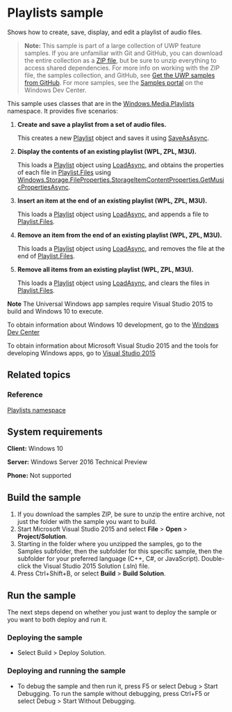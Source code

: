 <!--
  category: AudioVideoAndCamera
  samplefwlink: http://go.microsoft.com/fwlink/p/?LinkId=624039
-->

# Playlists sample

Shows how to create, save, display, and edit a playlist of audio files.

> **Note:** This sample is part of a large collection of UWP feature samples. 
> If you are unfamiliar with Git and GitHub, you can download the entire collection as a 
> [ZIP file](https://github.com/Microsoft/Windows-universal-samples/archive/master.zip), but be 
> sure to unzip everything to access shared dependencies. For more info on working with the ZIP file, 
> the samples collection, and GitHub, see [Get the UWP samples from GitHub](https://aka.ms/ovu2uq). 
> For more samples, see the [Samples portal](https://aka.ms/winsamples) on the Windows Dev Center. 

This sample uses classes that are in the [Windows.Media.Playlists](http://msdn.microsoft.com/library/windows/apps/br206938) namespace. It provides five scenarios:

1.  **Create and save a playlist from a set of audio files.**

    This creates a new [Playlist](http://msdn.microsoft.com/library/windows/apps/br206904) object and saves it using [SaveAsAsync](http://msdn.microsoft.com/library/windows/apps/hh768260).

2.  **Display the contents of an existing playlist (WPL, ZPL, M3U).**

    This loads a [Playlist](http://msdn.microsoft.com/library/windows/apps/br206904) object using [LoadAsync](http://msdn.microsoft.com/library/windows/apps/br206934), and obtains the properties of each file in [Playlist.Files](http://msdn.microsoft.com/library/windows/apps/br206933) using [Windows.Storage.FileProperties.StorageItemContentProperties.GetMusicPropertiesAsync](http://msdn.microsoft.com/library/windows/apps/hh770649).

3.  **Insert an item at the end of an existing playlist (WPL, ZPL, M3U).**

    This loads a [Playlist](http://msdn.microsoft.com/library/windows/apps/br206904) object using [LoadAsync](http://msdn.microsoft.com/library/windows/apps/br206934), and appends a file to [Playlist.Files](http://msdn.microsoft.com/library/windows/apps/br206933).

4.  **Remove an item from the end of an existing playlist (WPL, ZPL, M3U).**

    This loads a [Playlist](http://msdn.microsoft.com/library/windows/apps/br206904) object using [LoadAsync](http://msdn.microsoft.com/library/windows/apps/br206934), and removes the file at the end of [Playlist.Files](http://msdn.microsoft.com/library/windows/apps/br206933).

5.  **Remove all items from an existing playlist (WPL, ZPL, M3U).**

    This loads a [Playlist](http://msdn.microsoft.com/library/windows/apps/br206904) object using [LoadAsync](http://msdn.microsoft.com/library/windows/apps/br206934), and clears the files in [Playlist.Files](http://msdn.microsoft.com/library/windows/apps/br206933).

**Note** The Universal Windows app samples require Visual Studio 2015 to build and Windows 10 to execute.
 
To obtain information about Windows 10 development, go to the [Windows Dev Center](http://go.microsoft.com/fwlink/?LinkID=532421)

To obtain information about Microsoft Visual Studio 2015 and the tools for developing Windows apps, go to [Visual Studio 2015](http://go.microsoft.com/fwlink/?LinkID=532422)

## Related topics

### Reference

[Playlists namespace](http://msdn.microsoft.com/library/windows/apps/br206938)  

## System requirements

**Client:** Windows 10

**Server:** Windows Server 2016 Technical Preview

**Phone:** Not supported

## Build the sample

1. If you download the samples ZIP, be sure to unzip the entire archive, not just the folder with the sample you want to build. 
2. Start Microsoft Visual Studio 2015 and select **File** \> **Open** \> **Project/Solution**.
3. Starting in the folder where you unzipped the samples, go to the Samples subfolder, then the subfolder for this specific sample, then the subfolder for your preferred language (C++, C#, or JavaScript). Double-click the Visual Studio 2015 Solution (.sln) file.
4. Press Ctrl+Shift+B, or select **Build** \> **Build Solution**.

## Run the sample

The next steps depend on whether you just want to deploy the sample or you want to both deploy and run it.

### Deploying the sample

- Select Build > Deploy Solution. 

### Deploying and running the sample

- To debug the sample and then run it, press F5 or select Debug >  Start Debugging. To run the sample without debugging, press Ctrl+F5 or select Debug > Start Without Debugging. 
